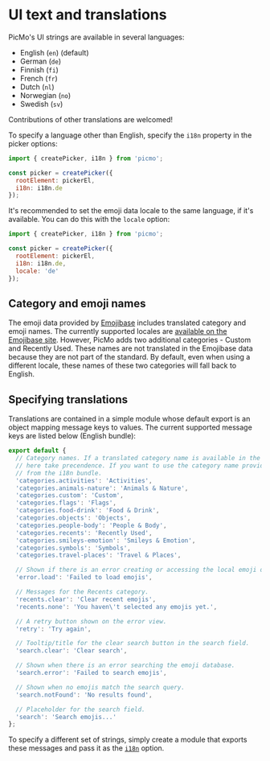 # UI text and translations

PicMo's UI strings are available in several languages:

- English (`en`) (default)
- German (`de`)
- Finnish (`fi`)
- French (`fr`)
- Dutch (`nl`)
- Norwegian (`no`)
- Swedish (`sv`)

Contributions of other translations are welcomed!

To specify a language other than English, specify the `i18n` property in the picker options:

```javascript
import { createPicker, i18n } from 'picmo';

const picker = createPicker({
  rootElement: pickerEl,
  i18n: i18n.de
});
```

It's recommended to set the emoji data locale to the same language, if it's available. You can do this with the `locale` option:

```javascript
import { createPicker, i18n } from 'picmo';

const picker = createPicker({
  rootElement: pickerEl,
  i18n: i18n.de,
  locale: 'de'
});
```

## Category and emoji names

The emoji data provided by [Emojibase](https://emojibase.dev/) includes translated category and emoji names. The currently supported locales are [available on the Emojibase site](https://emojibase.dev/docs/datasets#supported-locales). However, PicMo adds two additional categories - Custom and Recently Used. These names are not translated in the Emojibase data because they are not part of the standard. By default, even when using a different locale, these names of these two categories will fall back to English.

## Specifying translations

Translations are contained in a simple module whose default export is an object mapping message keys to values. The current supported message keys are listed below (English bundle):

```javascript
export default {
  // Category names. If a translated category name is available in the category data, the values shown
  // here take precendence. If you want to use the category name provided by Emojibase, you can remove the category 
  // from the i18n bundle.
  'categories.activities': 'Activities',
  'categories.animals-nature': 'Animals & Nature',
  'categories.custom': 'Custom',
  'categories.flags': 'Flags',
  'categories.food-drink': 'Food & Drink',
  'categories.objects': 'Objects',
  'categories.people-body': 'People & Body',
  'categories.recents': 'Recently Used',
  'categories.smileys-emotion': 'Smileys & Emotion',
  'categories.symbols': 'Symbols',
  'categories.travel-places': 'Travel & Places',

  // Shown if there is an error creating or accessing the local emoji database.
  'error.load': 'Failed to load emojis',

  // Messages for the Recents category.
  'recents.clear': 'Clear recent emojis',
  'recents.none': 'You haven\'t selected any emojis yet.',

  // A retry button shown on the error view.
  'retry': 'Try again',

  // Tooltip/title for the clear search button in the search field.
  'search.clear': 'Clear search',

  // Shown when there is an error searching the emoji database.
  'search.error': 'Failed to search emojis',

  // Shown when no emojis match the search query.
  'search.notFound': 'No results found',

  // Placeholder for the search field.
  'search': 'Search emojis...'
};
```

To specify a different set of strings, simply create a module that exports these messages and pass it as the [`i18n`](../api/picmo/types/picker-options#i18n) option.
